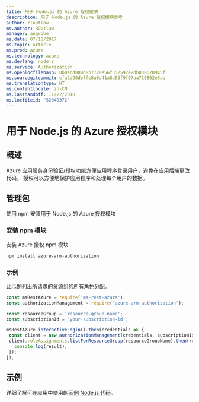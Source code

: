```yaml
---
title: 用于 Node.js 的 Azure 授权模块
description: 用于 Node.js 的 Azure 授权模块参考
author: rloutlaw
ms.author: ROutlaw
manager: angrobe
ms.date: 07/18/2017
ms.topic: article
ms.prod: azure
ms.technology: azure
ms.devlang: nodejs
ms.service: Authorization
ms.openlocfilehash: 0b0ecd088d8b7728e56f352597e2db038678945f
ms.sourcegitcommit: efa2d98deffe8a0d41a8d63f9f07aa720862e6ab
ms.translationtype: HT
ms.contentlocale: zh-CN
ms.lasthandoff: 11/22/2018
ms.locfileid: "52048372"
---
```

# <a name="azure-authorization-modules-for-nodejs"></a>用于 Node.js 的 Azure 授权模块

## <a name="overview"></a>概述

Azure 应用服务身份验证/授权功能方便应用程序登录用户，避免在应用后端更改代码。 授权可以方便地保护应用程序和处理每个用户的数据。

## <a name="management-package"></a>管理包

使用 npm 安装用于 Node.js 的 Azure 授权模块

### <a name="install-the-npm-module"></a>安装 npm 模块

安装 Azure 授权 npm 模块

```bash
npm install azure-arm-authorization
```

### <a name="example"></a>示例

此示例列出所请求的资源组的所有角色分配。

```javascript
const msRestAzure = require('ms-rest-azure');
const authorizationManagement = require('azure-arm-authorization');

const resourceGroup = 'resource-group-name';
const subscriptionId = 'your-subscription-id';

msRestAzure.interactiveLogin().then(credentials => {
 const client = new authorizationManagement(credentials, subscriptionId);
 client.roleAssignments.listForResourceGroup(resourceGroupName).then(result => {
   console.log(result);
 });
});
```

## <a name="samples"></a>示例

详细了解可在应用中使用的[示例 Node.js 代码](https://azure.microsoft.com/resources/samples/?platform=nodejs)。

